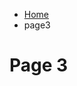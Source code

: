 <ul class="breadcrumb">
  <li><a href="index.html">Home</a></li>
    <li>page3</li>
</ul>

<h1>Page 3</h1>
